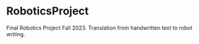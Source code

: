 # RoboticsProject
Final Robotics Project Fall 2023. Translation from handwritten text to robot writing.
